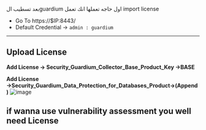 بعد تسطيب الguardium اول حاجه تعملها انك تعمل import license

- Go To https://$IP:8443/
- Default Credential → `admin : guardium`

---
## Upload License

**Add License → Security_Guardium_Collector_Base_Product_Key  →BASE** 

**Add License →Security_Guardium_Data_Protection_for_Databases_Product→(Append)**
![image](https://user-images.githubusercontent.com/63524369/222966389-14809ca6-4b17-4411-a474-1bede9eae4af.png)

## if wanna use vulnerability assessment you well need License 
